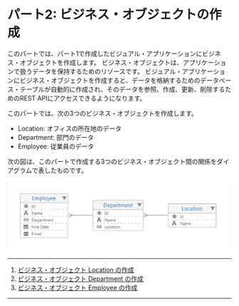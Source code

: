 # パート2: ビジネス・オブジェクトの作成

このパートでは、パート1で作成したビジュアル・アプリケーションにビジネス・オブジェクトを作成します。
ビジネス・オブジェクトは、アプリケーションで扱うデータを保持するためのリソースです。
ビジュアル・アプリケーションにビジネス・オブジェクトを作成すると、データを格納するためのデータベース・テーブルが自動的に作成され、そのデータを参照、作成、更新、削除するためのREST APIにアクセスできるようになります。

このパートでは、次の3つのビジネス・オブジェクトを作成します。

* Location: オフィスの所在地のデータ
* Department: 部門のデータ
* Employee: 従業員のデータ

次の図は、このパートで作成する3つのビジネス・オブジェクト間の関係をダイアグラムで表したものです。

![ビジネス・オブジェクトのダイアグラム](images/bo_diagram.png)

----

1. [ビジネス・オブジェクト Location の作成](create_bo_location.md)
2. [ビジネス・オブジェクト Department の作成](create_bo_department.md)
3. [ビジネス・オブジェクト Employee の作成](create_bo_employee.md)

----

